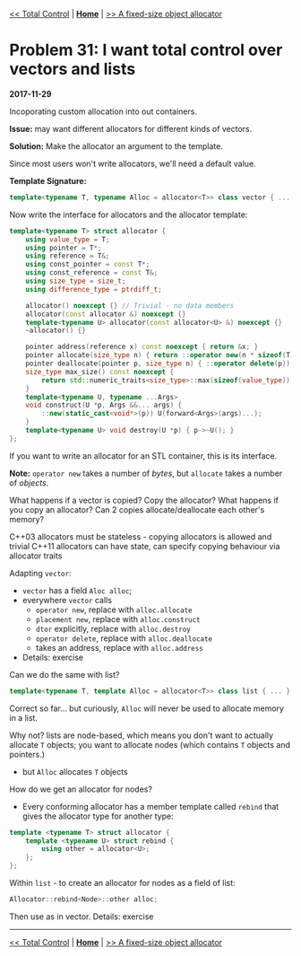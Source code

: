 [<< Total Control](./problem_30.md) | [**Home**](../README.md) | [>> A fixed-size object allocator](./problem_32.md)

# Problem 31: I want total control over vectors and lists

**2017-11-29**

Incoporating custom allocation into out containers.

**Issue:** may want different allocators for different kinds of vectors.

**Solution:** Make the allocator an argument to the template.

Since most users won't write allocators, we'll need a default value.

**Template Signature:**

```C++
template<typename T, typename Alloc = allocator<T>> class vector { ... }
```

Now write the interface for allocators and the allocator template:

```C++
template<typename T> struct allocator {
    using value_type = T;
    using pointer = T*;
    using reference = T&;
    using const_pointer = const T*;
    using const_reference = const T&;
    using size_type = size_t;
    using difference_type = ptrdiff_t;

    allocator() noexcept {} // Trivial - no data members
    allocator(const allocator &) noexcept {}
    template<typename U> allocator(const allocator<U> &) noexcept {}
    ~allocator() {}

    pointer address(reference x) const noexcept { return &x; }
    pointer allocate(size_type n) { return ::operator new(n * sizeof(T)); }
    pointer deallocate(pointer p, size_type n) { ::operator delete(p)); }
    size_type max_size() const noexcept {
        return std::numeric_traits<size_type>::max(sizeof(value_type));
    }
    template<typename U, typename ...Args>
    void construct(U *p, Args &&... args) {
        ::new(static_cast<void*>(p)) U(forward<Args>(args)...);
    }
    template<typename U> void destroy(U *p) { p->~U(); }
};
```

If you want to write an allocator for an STL container, this is its interface.

**Note:** `operator new` takes a number of _bytes_, but `allocate` takes a number of _objects_.

What happens if a vector is copied? Copy the allocator? What happens if you copy an allocator? Can 2 copies allocate/deallocate each other's memory?

C++03 allocators must be stateless - copying allocators is allowed and trivial
C++11 allocators can have state, can specify copying behaviour via allocator traits

Adapting `vector`:

- `vector` has a field `Aloc alloc`;
- everywhere `vector` calls
  - `operator new`, replace with `alloc.allocate`
  - `placement new`, replace with `alloc.construct`
  - `dtor` explicitly, replace with `alloc.destroy`
  - `operator delete`, replace with `alloc.deallocate`
  - takes an address, replace with `alloc.address`
- Details: exercise

Can we do the same with list?

```C++
template<typename T, template Alloc = allocator<T>> class list { ... }
```

Correct so far... but curiously, `Alloc` will never be used to allocate memory in a list.

Why not? lists are node-based, which means you don't want to actually allocate `T` objects; you want to allocate nodes (which contains `T` objects and pointers.)

- but `Alloc` allocates `T` objects

How do we get an allocator for nodes?

- Every conforming allocator has a member template called `rebind` that gives the allocator type for another type:

```C++
template <typename T> struct allocator {
    template <typename U> struct rebind {
        using other = allocator<U>;
    };
};
```

Within `list` - to create an allocator for nodes as a field of list:

```C++
Allocator::rebind<Node>::other alloc;
```

Then use as in vector. Details: exercise

---

[<< Total Control](./problem_30.md) | [**Home**](../README.md) | [>> A fixed-size object allocator](./problem_32.md)
